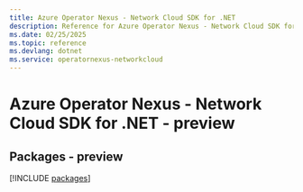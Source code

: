 ```yaml
---
title: Azure Operator Nexus - Network Cloud SDK for .NET
description: Reference for Azure Operator Nexus - Network Cloud SDK for .NET
ms.date: 02/25/2025
ms.topic: reference
ms.devlang: dotnet
ms.service: operatornexus-networkcloud
---
```

# Azure Operator Nexus - Network Cloud SDK for .NET - preview
## Packages - preview
[!INCLUDE [packages](operator-nexus---network-cloud-index.md)]